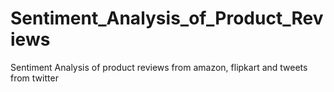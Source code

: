 # Sentiment_Analysis_of_Product_Reviews
Sentiment Analysis of product reviews from amazon, flipkart and tweets from twitter
